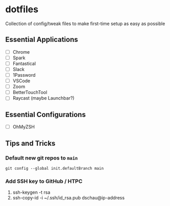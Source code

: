 # dotfiles
Collection of config/tweak files to make first-time setup as easy as possible

## Essential Applications

- [ ] Chrome
- [ ] Spark
- [ ] Fantastical
- [ ] Slack
- [ ] 1Password
- [ ] VSCode
- [ ] Zoom
- [ ] BetterTouchTool
- [ ] Raycast (maybe Launchbar?)

## Essential Configurations

- [ ] OhMyZSH

## Tips and Tricks

### Default new git repos to `main`

`git config --global init.defaultBranch main`

### Add SSH key to GitHub / HTPC

1. ssh-keygen -t rsa
1. ssh-copy-id -i ~/.ssh/id_rsa.pub dschau@ip-address
